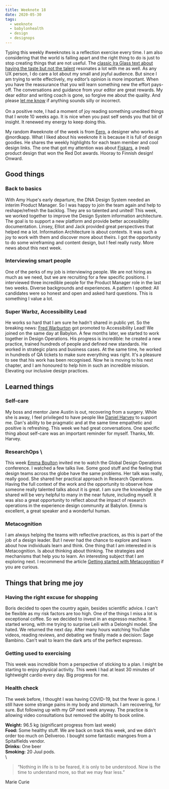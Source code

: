 ```yaml
---
title: Weeknote 18
date: 2020-05-30
tags:
  - weeknote
  - babylonhealth
  - design
  - designops
---
```


Typing this weekly #weeknotes is a reflection exercise every time. I am also considering that the world is falling apart and the right thing to do is just to stop creating things that are not useful. The [classic Ira Glass text about having the taste but not the talent](https://www.google.com/url?sa=t&rct=j&q=&esrc=s&source=web&cd=&ved=2ahUKEwieh8uZpdvpAhVDilwKHSRqCegQwqsBMAB6BAgKEAQ&url=https%3A%2F%2Fvimeo.com%2F85040589&usg=AOvVaw1k4gsmTTHuoVgg01IaKOVv) resonates a lot with me as well. As any UX person, I do care a lot about my small and joyful audience. But since I am trying to write effectively, my editor’s opinion is more important. When you have the reassurance that you will learn something new the effort pays-off. The conversations and guidance from your editor are great rewards. My dear editor and writing coach is gone, so forgive me about the quality. And please [let me know](mailto:danieliscoding@gmail.com) if anything sounds silly or incorrect.  \
  \
On a positive note, I had a moment of joy reading something unedited things that I wrote 10 weeks ago. It is nice when you past self sends you that bit of insight. It renewed my energy to keep doing this. 

My random #weeknote of the week is from [Eero](https://blog.nordkapp.fi/weeknote-669-put-your-right-foot-forward-fec27722ce60), a designer who works at @nordkapp. What I liked about his weeknote it is because it is full of design goodies. He shares the weekly highlights for each team member and cool design links. The one that got my attention was about [Fiskars](https://www.finnishdesignshop.com/Fiskars-m-157.html), a (real) product design that won the Red Dot awards. Hooray to Finnish design! Onward. 


## Good things


### **Back to basics**

With Amy Hupe's early departure, the DNA Design System needed an interim Product Manager. So I was happy to join the team again and help to reshape/refresh the backlog. They are so talented and united! This week, we worked together to improve the Design System information architecture.  The goal is to support a new platform and provide better accessibility documentation. Linsey, Elliot and Jack provided great perspectives that helped me a lot. Information Architecture is about contexts. It was such a joy to work with them and discover more about theirs. I got the opportunity to do some wireframing and content design, but I feel really rusty. More news about this next week. 


### **Interviewing smart people**

One of the perks of my job is interviewing people. We are not hiring as much as we need, but we are recruiting for a few specific positions. I interviewed three incredible people for the Product Manager role in the last two weeks. Diverse backgrounds and experiences. A pattern I spotted: All candidates were so honest and open and asked hard questions. This is something I value a lot. 


### **Super Warbz, Accessibility Lead**

He works so hard that I am sure he hadn't shared in public yet. So the breaking news: [Fred Warburton](https://twitter.com/fredwabz) got promoted to Accessibility Lead! We joined on the same day at Babylon. A few months later, we started to work together in Design Operations. His progress is incredible: he created a new practice, trained hundreds of people and defined new standards. He worked in strategic plans and business cases. At the same time, he worked in hundreds of QA tickets to make sure everything was right. It's a pleasure to see that his work has been recognised. Now he is moving to his next chapter, and I am honoured to help him in such an incredible mission. Elevating our inclusive design practices. 


## Learned things


### **Self-care**

My boss and mentor Jane Austin is out, recovering from a surgery. While she is away, I feel privileged to have people like [Daniel Harvey](https://twitter.com/dancharvey) to support me. Dan's ability to be pragmatic and at the same time empathetic and positive is refreshing. This week we had great conversations. One specific thing about self-care was an important reminder for myself. Thanks, Mr. Harvey.  


### **ResearchOps** \
This week [Emma Boulton](https://emmaboulton.co.uk) invited me to watch the Global Design Operations conference. I watched a few talks live. Some good stuff and the feeling that design teams across the globe have the same problems. Her talk was really, really good. She shared her practical approach in Research Operations. Having the full context of the work and the opportunity to observe how someone really talented talks about it is great. I am sure the knowledge she shared will be very helpful to many in the near future, including myself. It was also a great opportunity to reflect about the impact of research operations in the experience design community at Babylon. Emma is excellent, a great speaker and a wonderful human. 


### **Metacognition**

I am always helping the teams with reflective practices, as this is part of the job of a design leader. But I never had the chance to explore and learn about how individuals learn and think. One thing that I am interested in is Metacognition. Is about thinking about thinking. The strategies and mechanisms that help you to learn. An interesting subject that I am exploring next. I recommend the article [Getting started with Metacognition](https://cambridge-community.org.uk/professional-development/gswmeta/index.html) if you are curious. 


## Things that bring me joy


### **Having the right excuse for shopping**

Boris decided to open the country again, besides scientific advice. I can't be flexible as my risk factors are too high. One of the things I miss a lot is exceptional coffee. So we decided to invest in an espresso machine. It started wrong, with me trying to surprise Leili with a Delonghi model. She hated. We returned the next day. After many hours watching YouTube videos, reading reviews, and debating we finally made a decision: Sage Bambino. Can't wait to learn the dark arts of the perfect espresso. 


### **Getting used to exercising**

This week was incredible from a perspective of sticking to a plan. I might be starting to enjoy physical activity. This week I had at least 30 minutes of lightweight cardio every day. Big progress for me. 


### **Health check**

The week before, I thought I was having COVID-19, but the fever is gone. I still have some strange pains in my body and stomach. I am recovering, for sure. But following up with my GP next week anyway. The practice is allowing video consultations but removed the ability to book online. 

**Weight:** 96.5 kg (significant progress from last week)  \
**Food:** Some healthy stuff. We are back on track this week, and we didn't order too much on Deliveroo. I bought some fantastic mangoes from a Spitalfields vendor. \
**Drinks:** One beer \
**Smoking:** 20 Juul pods. \
 \

> “Nothing in life is to be feared, it is only to be understood. Now is the time to understand more, so that we may fear less.”

Marie Curie


